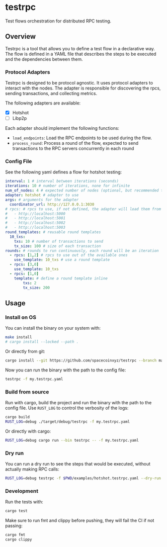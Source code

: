 # testrpc

Test flows orchestration for distributed RPC testing.

## Overview

Testrpc is a tool that allows you to define a test flow in a declarative way. The flow is defined in a YAML file that describes the steps to be executed and the dependencies between them.

### Protocol Adapters

Testrpc is designed to be protocol agnostic. It uses protocol adapters to interact with the nodes. The adapter is responsible for discovering the rpcs, sending transactions, and collecting metrics.

The following adapters are available:
- [x] Hotshot
- [ ] Libp2p

Each adapter should implement the following functions:

- `load_endpoints`: Load the RPC endpoints to be used during the flow.
- `process_round`: Process a round of the flow, expected to send transactions to the RPC servers concurrently in each round


### Config File

See the following yaml defines a flow for hotshot testing:

```yaml
interval: 1 # interval between iterations (seconds)
iterations: 10 # number of iterations, none for infinite
num_of_nodes: 4 # expected number of nodes (optional, but recommended to avoid index out of range errors)
adapter: hotshot # adapter to use
args: # arguments for the adapter
  coordinator_url: http://127.0.0.1:3030
# rpcs: # rpcs to use, if not defined, the adapter will load them from the coordinator
#   - http://localhost:5000
#   - http://localhost:5001
#   - http://localhost:5002
#   - http://localhost:5003
round_templates: # reusable round templates
  10_txs:
    txs: 10 # number of transactions to send
    tx_size: 100 # size of each transaction
rounds: # rounds to run continuously, each round will be an iteration
  - rpcs: [1,2] # rpcs to use out of the available ones
    use_template: 10_txs # use a round template
  - rpcs: [3,0]
    use_template: 10_txs
  - rpcs: [1,0]
    template: # define a round template inline
        txs: 2
        tx_size: 200
```

## Usage


### Install on OS

You can install the binary on your system with:

```bash
make install
# cargo install --locked --path .
```

Or directly from git:

```bash
cargo install --git https://github.com/spacecoinxyz/testrpc --branch main --locked testrpc
```

Now you can run the binary with the path to the config file:

```bash
testrpc -f my.testrpc.yaml
```

### Build from source

Run with cargo, build the project and run the binary with the path to the config file.
Use `RUST_LOG` to control the verbosity of the logs:

```bash
cargo build
RUST_LOG=debug ./target/debug/testrpc -f my.testrpc.yaml
```

Or directly with cargo:

```bash
RUST_LOG=debug cargo run --bin testrpc -- -f my.testrpc.yaml
```

### Dry run

You can run a dry run to see the steps that would be executed, without actually making RPC calls:

```bash
RUST_LOG=debug testrpc -f $PWD/examples/hotshot.testrpc.yaml --dry-run
```

### Development

Run the tests with:

```bash
cargo test
```

Make sure to run fmt and clippy before pushing, they will fail the CI if not passing:

```bash
cargo fmt
cargo clippy
```

